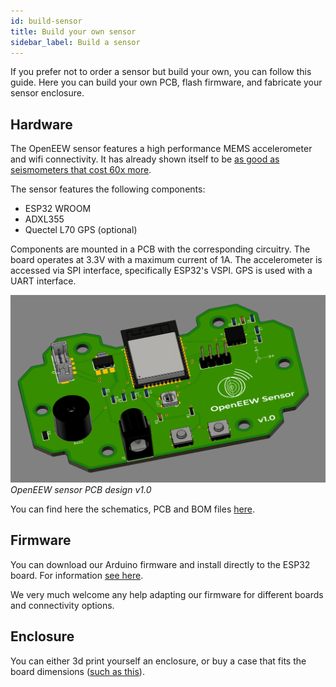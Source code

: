```yaml
---
id: build-sensor
title: Build your own sensor
sidebar_label: Build a sensor
---
```


If you prefer not to order a sensor but build your own, you can follow this guide. Here you can build your own PCB, flash firmware, and fabricate your sensor enclosure.

## Hardware

The OpenEEW sensor features a high performance MEMS accelerometer and wifi connectivity. It has already shown itself to be [as good as seismometers that cost 60x more](https://openeew.com/blog/sensor-benchmark).

The sensor features the following components:

- ESP32 WROOM
- ADXL355
- Quectel L70 GPS (optional)

Components are mounted in a PCB with the corresponding circuitry. The board operates at 3.3V with a maximum current of 1A. The accelerometer is accessed via SPI interface, specifically ESP32's VSPI. GPS is used with a UART interface.

![PCB design v1.0](/docs/pcb-3d.png)_OpenEEW sensor PCB design v1.0_

You can find here the schematics, PCB and BOM files [here](https://github.com/openeew/openeew-sensor/kicad).


## Firmware

You can download our Arduino firmware and install directly to the ESP32 board. For information [see here](https://github.com/openeew/openeew-sensor-arduino).

We very much welcome any help adapting our firmware for different boards and connectivity options.

## Enclosure

You can either 3d print yourself an enclosure, or buy a case that fits the board dimensions ([such as this](https://www.aliexpress.com/item/4001044846335.html?spm=a2g0o.productlist.0.0.58725970IU6LYX&algo_pvid=be2f3136-fd5f-47da-af93-dbe0e929751d&algo_expid=be2f3136-fd5f-47da-af93-dbe0e929751d-55&btsid=0be3746c15925982818394467eee33&ws_ab_test=searchweb0_0,searchweb201602_,searchweb201603_)).
